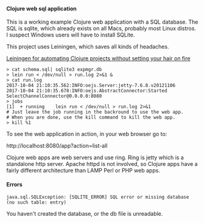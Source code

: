 #### Clojure web sql application

This is a working example Clojure web application with a SQL database. The SQL is sqlite, which already exists
on all Macs, probably most Linux distros. I suspect Windows users will have to install SQLite.

This project uses Leiningen, which saves all kinds of headaches.

[Leiningen for automating Clojure projects without setting your hair on fire](https://leiningen.org)

```
> cat schema.sql| sqlite3 expmgr.db
> lein run < /dev/null > run.log 2>&1 &
> cat run.log
2017-10-04 21:10:35.562:INFO:oejs.Server:jetty-7.6.8.v20121106
2017-10-04 21:10:35.678:INFO:oejs.AbstractConnector:Started SelectChannelConnector@0.0.0.0:8080
> jobs
[1]  + running    lein run < /dev/null > run.log 2>&1
# Just leave the job running in the backround to use the web app.
# When you are done, use the kill command to kill the web app.
> kill %1
```

To see the web application in action, in your web browser go to:

http://localhost:8080/app?action=list-all

Clojure web apps are web servers and use ring. Ring is jetty which is a standalone http server. Apache httpd
is not involved, so Clojure apps have a fairly different architecture than LAMP Perl or PHP web apps.


#### Errors

```
java.sql.SQLException: [SQLITE_ERROR] SQL error or missing database (no such table: entry)
```

You haven't created the database, or the db file is unreadable.
